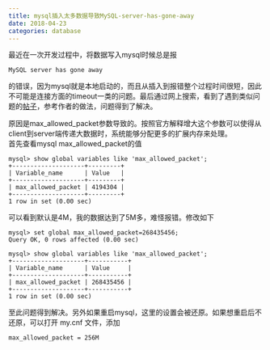 ```yaml
---
title: mysql插入太多数据导致MySQL-server-has-gone-away
date: 2018-04-23
categories: database
---
```

最近在一次开发过程中，将数据写入mysql时候总是报
```
MySQL server has gone away
```
的错误，因为mysql就是本地启动的，而且从插入到报错整个过程时间很短，因此不可能是连接方面的timeout一类的问题。最后通过网上搜索，看到了遇到类似问题的[帖子](http://blog.csdn.net/fdipzone/article/details/51974165)，参考作者的做法，问题得到了解决。   
 <!--more-->  
原因是max_allowed_packet参数导致的。按照官方解释增大这个参数可以使得从client到server端传递大数据时，系统能够分配更多的扩展内存来处理。   
首先查看mysql max_allowed_packet的值
```
mysql> show global variables like 'max_allowed_packet';
+--------------------+---------+
| Variable_name      | Value   |
+--------------------+---------+
| max_allowed_packet | 4194304 |
+--------------------+---------+
1 row in set (0.00 sec)
```
可以看到默认是4M，我的数据达到了5M多，难怪报错。修改如下
```
mysql> set global max_allowed_packet=268435456;
Query OK, 0 rows affected (0.00 sec)

mysql> show global variables like 'max_allowed_packet';
+--------------------+-----------+
| Variable_name      | Value     |
+--------------------+-----------+
| max_allowed_packet | 268435456 |
+--------------------+-----------+
1 row in set (0.00 sec)
```
至此问题得到解决。另外如果重启mysql，这里的设置会被还原。如果想重启后不还原，可以打开 my.cnf 文件，添加
```
max_allowed_packet = 256M
```
